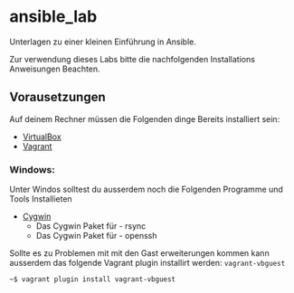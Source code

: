 # ansible_lab

Unterlagen zu einer kleinen Einführung in Ansible.

Zur verwendung dieses Labs bitte die nachfolgenden Installations Anweisungen Beachten.


## Vorausetzungen
Auf deinem Rechner müssen die Folgenden dinge Bereits installiert sein:

* [VirtualBox](https://www.virtualbox.org/)
* [Vagrant](https://www.vagrantup.com/)

### Windows:
Unter Windos solltest du ausserdem noch die Folgenden Programme und Tools Installieten

* [Cygwin](https://www.cygwin.com/)
  * Das Cygwin Paket für - rsync
  * Das Cygwin Paket für - openssh

Sollte es zu Problemen mit mit den Gast erweiterungen kommen kann ausserdem das folgende
Vagrant plugin installirt werden: `vagrant-vbguest`

```bash
~$ vagrant plugin install vagrant-vbguest
```
